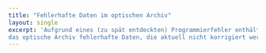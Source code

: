 ```yaml
---
title: "Fehlerhafte Daten im optischen Archiv"
layout: single
excerpt: 'Aufgrund eines (zu spät entdeckten) Programmierfehler enthält
das optische Archiv fehlerhafte Daten, die aktuell nicht korrigiert werden können.'
---
```

